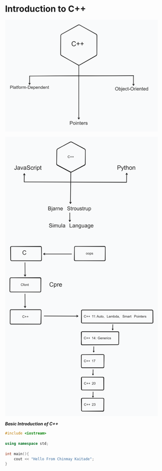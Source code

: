 # Introduction to C++

![Intro-Img1](./Intro-Img1.png)

![Intro-Img2](./Intro-Img2.png)

**_Basic Introduction of C++_**

```cpp
#include <iostream>

using namespace std;

int main(){
    cout << "Hello From Chinmay Kaitade";
}
```
